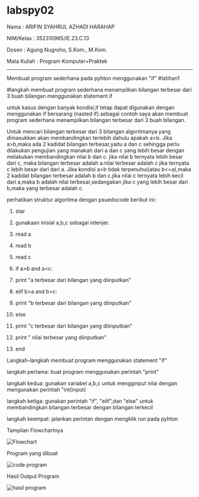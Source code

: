 # labspy02

Nama : ARIFIN SYAHRUL AZHADI HARAHAP 

NIM/Kelas : 352310965/IE.23.C.13

Dosen : Agung Nugroho, S.Kom., M.Kom.

Mata Kuliah : Program Komputer+Praktek
___________________________________________________________________________________________________________________________________________________________________________________________

Membuat program sederhana pada pyhton menggunakan "if"
#latihan1

#langkah membuat program sederhana menampilkan bilangan terbesar dari 3 buah bilangan menggunakan statement if

untuk kasus dengan banyak kondisi,if tetap dapat digunakan dengan menggunakan if bersarang (nasted if).sebagai contoh saya akan membuat program sederhana menampilkan bilangan terbesar dari 3 buah bilangan.

Untuk mencari bilangan terbesar dari 3 bilangan algoritmanya yang dimasukkan akan membandingkan terlebih dahulu apakah a>b. Jika a>b,maka ada 2 kadidat bilangan terbesar,yaitu a dan c sehingga perlu dilakukan pengujian yang manakah dari a dan c yang lebih besar dengan melakukan membandingkan nilai b dan c. jika nilai b ternyata lebih besar dari c, maka bilangan terbesar adalah a.nilai terbesar adalah c jika ternyata c lebih besar dari dari a. Jika kondisi a>b tidak terpenuhui(atau b<=a),maka 2 kadidat bilangan terbesar adalah b dan c.jika nilai c ternyata lebih kecil dari a,maka b adalah nilai terbesar,sedangakan jika c yang lebih besar dari b,maka yang terbesar adalah c.

perhatikan struktur algoritma dengan psuedocode berikut ini:

1. star

2. gunakaan inisial a,b,c sebagai intenjer.

3. read a

4. read b

5. read c

6. if a>b and a<c:

7. print "a terbesar dari bilangan yang diinputkan"

8. elif b>a and b>c:

9. print "b terbesar dari bilangan yang diinputkan"

10. else

11. print "c terbesar dari bilangan yang diiinputkan"

12. print " nilai terbesar yang diinputkan"

13. end

Langkah-langkah membuat program menggunakan statement "if"

langkah pertama: buat program menggunakan perintah "print" 

langkah kedua: gunakan variabel a,b,c untuk mengginput nilai dengan mengunakan perintah "int(input(

langkah ketiga: gunakan perintah "if", "elif",dan "else" untuk membandingkan bilangan terbesar dengan bilangan terkecil

langkah keempat: jalankan perintan dengan mengklik run pada pyhton

Tampilan Flowchartnya

![Flowchart](https://github.com/user-attachments/assets/b38b5b93-df26-4ffc-81e1-f403ceeb9e17)

Program yang dibuat

![code program](https://github.com/user-attachments/assets/f28e4032-28e8-44b2-ae1a-1e2aeebde749)

Hasil Output Program

![hasil program](https://github.com/user-attachments/assets/4b9365b1-2d96-47d0-ae20-db1d60c8b2b5)
